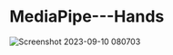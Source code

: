 # MediaPipe---Hands

![Screenshot 2023-09-10 080703](https://github.com/kunal7216/MediaPipe---Hands/assets/112888767/f1f93a03-b4a4-4141-a84e-e4c82f0948e5)

